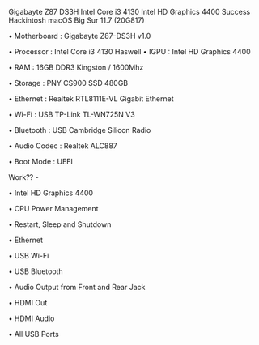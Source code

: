 Gigabayte Z87 DS3H Intel Core i3 4130 Intel HD Graphics 4400 Success Hackintosh macOS Big Sur 11.7 (20G817)

• Motherboard : Gigabayte Z87-DS3H v1.0 

• Processor : Intel Core i3 4130 Haswell 
• IGPU : Intel HD Graphics 4400 

• RAM : 16GB DDR3 Kingston / 1600Mhz
 
• Storage : PNY CS900 SSD 480GB
 
• Ethernet : Realtek RTL8111E-VL Gigabit Ethernet
 
• Wi-Fi : USB TP-Link TL-WN725N V3 

• Bluetooth : USB Cambridge Silicon Radio
 
• Audio Codec : Realtek ALC887
 
• Boot Mode : UEFI 

Work?? -

• Intel HD Graphics 4400 

• CPU Power Management 

• Restart, Sleep and Shutdown 

• Ethernet 

• USB Wi-Fi 

• USB Bluetooth 

• Audio Output from Front and Rear Jack 

• HDMI Out
 
• HDMI Audio 

• All USB Ports
